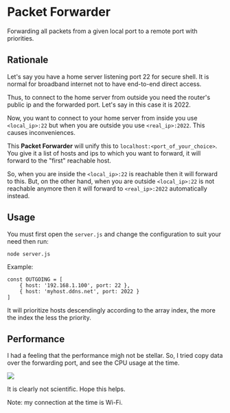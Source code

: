 # Packet Forwarder

Forwarding all packets from a given local port to a remote port with priorities.

## Rationale

Let's say you have a home server listening port 22 for secure shell. It is normal for broadband internet not to have end-to-end direct access.

Thus, to connect to the home server from outside you need the router's public ip and the forwarded port. Let's say in this case it is 2022.

Now, you want to connect to your home server from inside you use `<local_ip>:22` but when you are outside you use `<real_ip>:2022`. This causes inconveniences.

This **Packet Forwarder** will unify this to `localhost:<port_of_your_choice>`. You give it a list of hosts and ips to which you want to forward, it will forward to the "first" reachable host.

So, when you are inside the `<local_ip>:22` is reachable then it will forward to this. But, on the other hand, when you are outside `<local_ip>:22` is not reachable anymore then it will forward to `<real_ip>:2022` automatically instead.


## Usage

You must first open the `server.js` and change the configuration to suit your need then run:

```
node server.js
```

Example:

```
const OUTGOING = [
    { host: '192.168.1.100', port: 22 },
    { host: 'myhost.ddns.net', port: 2022 }
]
```

It will prioritize hosts descendingly according to the array index, the more the index the less the priority.

## Performance

I had a feeling that the performance migh not be stellar. So, I tried copy data over the forwarding port, and see the CPU usage at the time.

![](https://pictr.com/images/2017/09/19/d33d0b880d32845ca9e5c0d2c07a3d40.png)

It is clearly not scientific. Hope this helps.

Note: my connection at the time is Wi-Fi.

